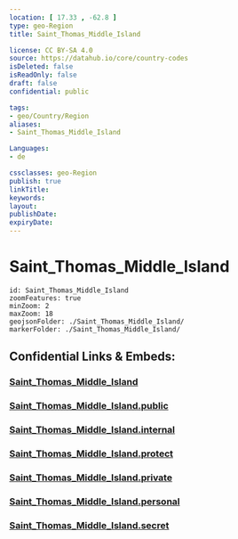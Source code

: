 ```yaml
---
location: [ 17.33 , -62.8 ] 
type: geo-Region
title: Saint_Thomas_Middle_Island

license: CC BY-SA 4.0
source: https://datahub.io/core/country-codes
isDeleted: false
isReadOnly: false
draft: false
confidential: public

tags:
- geo/Country/Region
aliases:
- Saint_Thomas_Middle_Island

Languages:
- de

cssclasses: geo-Region
publish: true
linkTitle: 
keywords: 
layout: 
publishDate: 
expiryDate: 
---
```


# Saint_Thomas_Middle_Island

```leaflet
id: Saint_Thomas_Middle_Island
zoomFeatures: true 
minZoom: 2 
maxZoom: 18
geojsonFolder: ./Saint_Thomas_Middle_Island/
markerFolder: ./Saint_Thomas_Middle_Island/
```


## Confidential Links & Embeds: 

### [Saint_Thomas_Middle_Island](/_Standards/Earth/Continent/America~Caribbean/Saint_Kitts_and_Nevis~Islands/parishes~Saint_Kitts_and_Nevis/Saint_Thomas_Middle_Island.md) 

### [Saint_Thomas_Middle_Island.public](/_public/Earth/Continent/America~Caribbean/Saint_Kitts_and_Nevis~Islands/parishes~Saint_Kitts_and_Nevis/Saint_Thomas_Middle_Island.public.md) 

### [Saint_Thomas_Middle_Island.internal](/_internal/Earth/Continent/America~Caribbean/Saint_Kitts_and_Nevis~Islands/parishes~Saint_Kitts_and_Nevis/Saint_Thomas_Middle_Island.internal.md) 

### [Saint_Thomas_Middle_Island.protect](/_protect/Earth/Continent/America~Caribbean/Saint_Kitts_and_Nevis~Islands/parishes~Saint_Kitts_and_Nevis/Saint_Thomas_Middle_Island.protect.md) 

### [Saint_Thomas_Middle_Island.private](/_private/Earth/Continent/America~Caribbean/Saint_Kitts_and_Nevis~Islands/parishes~Saint_Kitts_and_Nevis/Saint_Thomas_Middle_Island.private.md) 

### [Saint_Thomas_Middle_Island.personal](/_personal/Earth/Continent/America~Caribbean/Saint_Kitts_and_Nevis~Islands/parishes~Saint_Kitts_and_Nevis/Saint_Thomas_Middle_Island.personal.md) 

### [Saint_Thomas_Middle_Island.secret](/_secret/Earth/Continent/America~Caribbean/Saint_Kitts_and_Nevis~Islands/parishes~Saint_Kitts_and_Nevis/Saint_Thomas_Middle_Island.secret.md)


